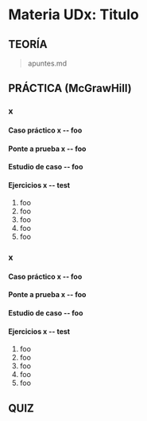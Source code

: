 # Materia UDx: Titulo

<Table of contents>

## TEORÍA

> apuntes.md

## PRÁCTICA (McGrawHill)

<!-- ### foo -->
<!-- ### bar -->

### x

#### Caso práctico x -- foo
#### Ponte a prueba x -- foo
#### Estudio de caso -- foo
#### Ejercicios x -- test

1. foo
2. foo
3. foo
4. foo
5. foo

### x

#### Caso práctico x -- foo
#### Ponte a prueba x -- foo
#### Estudio de caso -- foo
#### Ejercicios x -- test

1. foo
2. foo
3. foo
4. foo
5. foo

## QUIZ
